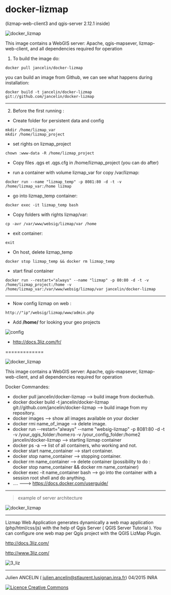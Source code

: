 docker-lizmap 
=============

(lizmap-web-client3 and qgis-server 2.12.1 inside)

![docker_lizmap](https://cloud.githubusercontent.com/assets/6421175/4627293/b7a0a594-5389-11e4-909b-916039a16981.png)


This image contains a WebGIS server: 
Apache, qgis-mapsever, lizmap-web-client, and all dependencies required for operation


1. To build the image do:

```		
docker pull jancelin/docker-lizmap 		
```		

 you can build an image from Github, we can see what happens during installation:

```
docker build -t jancelin/docker-lizmap git://github.com/jancelin/docker-lizmap
```

-----------------------------------------------------------------------------------

2. Before the first running :  

* Create folder for persistent data and config
```
mkdir /home/lizmap_var
mkdir /home/lizmap_project 
```

* set rights on lizmap_project

```
chown :www-data -R /home/lizmap_project
```

* Copy files .qgs et .qgs.cfg in /home/lizmap_project (you can do after)

* run a container with volume lizmap_var for copy /var/lizmap:
        
```
docker run --name "lizmap_temp" -p 8081:80 -d -t -v /home/lizmap_var:/home lizmap
```

* go into lizmap_temp container:

```docker exec -it lizmap_temp bash```

* Copy folders with rights lizmap/var:

```cp -avr /var/www/websig/lizmap/var /home```

* exit container:

```exit ```

* On host, delete lizmap_temp

```docker stop lizmap_temp && docker rm lizmap_temp```

* start final container

 ``` docker run --restart="always" --name "lizmap" -p 80:80 -d -t -v /home/lizmap_project:/home -v /home/lizmap_var:/var/www/websig/lizmap/var jancelin/docker-lizmap ``` 

____________________________________________________________________________________

* Now config lizmap on web :

```
http://"ip"/websig/lizmap/www/admin.php
```

* Add **/home/** for looking your geo projects

![config](https://cloud.githubusercontent.com/assets/6421175/11306233/e945f342-8fb0-11e5-9906-4010b9398ef1.png)

* http://docs.3liz.com/fr/ 



=============


![docker_lizmap](https://cloud.githubusercontent.com/assets/6421175/4627293/b7a0a594-5389-11e4-909b-916039a16981.png)


This image contains a WebGIS server: 
Apache, qgis-mapsever, lizmap-web-client, and all dependencies required for operation




Docker Commandes:

* docker pull jancelin/docker-lizmap --> build image from dockerhub.
* docker docker build -t jancelin/docker-lizmap git://github.com/jancelin/docker-lizmap --> build image from my repository.
* docker images --> show all images available on your docker
* docker rmi name_of_image --> delete image.
* docker run --restart="always" --name "websig-lizmap" -p 8081:80 -d -t -v /your_qgis_folder:/home:ro -v /your_config_folder:/home2 jancelin/docker-lizmap --> starting lizmap container
* docker ps -a --> list of all containers, who working and not.
* docker start name_container --> start container.
* docker stop name_container --> stopping container.
* docker rm name_container --> delete container (possibility to do : docker stop name_container && docker rm name_container)
* docker exec -it name_container bash --> go into the container with a session root shell and do anything.
* .... ---> https://docs.docker.com/userguide/
____________________________________________________________________________________

> example of server architecture

![docker_lizmap](https://cloud.githubusercontent.com/assets/6421175/7345474/3f403ca0-ecd5-11e4-8675-714fb9388863.jpg)

____________________________________________________________________________________

Lizmap Web Application generates dynamically a web map application (php/html/css/js) with the help of Qgis Server ( QGIS Server Tutorial ). You can configure one web map per Qgis project with the QGIS LizMap Plugin.

http://docs.3liz.com/

http://www.3liz.com/

![3_liz](http://www.3liz.com/assets/img/architecture.png)
____________________________________________________________________________________

Julien ANCELIN ( julien.ancelin@stlaurent.lusignan.inra.fr) 04/2015 INRA 

<a rel="license" href="http://creativecommons.org/licenses/by-sa/4.0/"><img alt="Licence Creative Commons" style="border-width:0" src="https://i.creativecommons.org/l/by-sa/4.0/88x31.png" /></a>
